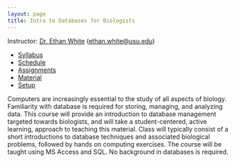 ```yaml
---
layout: page
title: Intro to Databases for Biologists
---
```


Instructor: [Dr. Ethan White](whitelab.weecology.org)
(ethan.white@usu.edu)

* [Syllabus](/syllabus/databases-syllabus)
* [Schedule](/syllabus/databases-schedule)
* [Assignments](/assignments)
* [Material](/material/databases-material)
* [Setup](/computer-setup)

Computers are increasingly essential to the study of all aspects of
biology. Familiarity with database is required for storing, managing, and
analyzing data. This course will provide an introduction to database management
targeted towards biologists, and will take a student-centered, active learning,
approach to teaching this material. Class will typically consist of a short
introductions to database techniques and associated biological problems,
followed by hands on computing exercises. The course will be taught using MS
Access and SQL. No background in databases is required.
